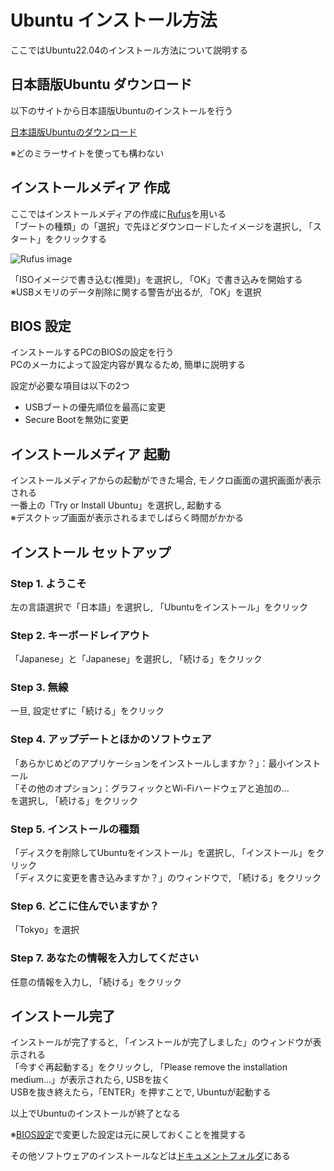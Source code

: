 # Ubuntu インストール方法
ここではUbuntu22.04のインストール方法について説明する

## 日本語版Ubuntu ダウンロード
以下のサイトから日本語版Ubuntuのインストールを行う<br>

[日本語版Ubuntuのダウンロード](https://www.ubuntulinux.jp/News/ubuntu2204-ja-remix)<br>

※どのミラーサイトを使っても構わない

## インストールメディア 作成
ここではインストールメディアの作成に[Rufus](https://rufus.ie/ja/)を用いる<br>
「ブートの種類」の「選択」で先ほどダウンロードしたイメージを選択し, 「スタート」をクリックする

![Rufus image](https://github.com/hashiguchi736/ubuntu-install/assets/118793426/454adfd9-a437-4638-b07a-298589c02772)

「ISOイメージで書き込む(推奨)」を選択し, 「OK」で書き込みを開始する<br>
※USBメモリのデータ削除に関する警告が出るが, 「OK」を選択

## BIOS 設定
インストールするPCのBIOSの設定を行う<br>
PCのメーカによって設定内容が異なるため, 簡単に説明する<br>

設定が必要な項目は以下の2つ<br>

- USBブートの優先順位を最高に変更
- Secure Bootを無効に変更

## インストールメディア 起動
インストールメディアからの起動ができた場合, モノクロ画面の選択画面が表示される<br>
一番上の「Try or Install Ubuntu」を選択し, 起動する<br>
※デスクトップ画面が表示されるまでしばらく時間がかかる<br>

## インストール セットアップ
### Step 1. ようこそ
左の言語選択で「日本語」を選択し, 「Ubuntuをインストール」をクリック

### Step 2. キーボードレイアウト
「Japanese」と「Japanese」を選択し, 「続ける」をクリック

### Step 3. 無線
一旦, 設定せずに「続ける」をクリック

### Step  4. アップデートとほかのソフトウェア
「あらかじめどのアプリケーションをインストールしますか？」：最小インストール<br>
「その他のオプション」：グラフィックとWi-Fiハードウェアと追加の...<br>
を選択し, 「続ける」をクリック

### Step 5. インストールの種類
「ディスクを削除してUbuntuをインストール」を選択し, 「インストール」をクリック<br>
「ディスクに変更を書き込みますか？」のウィンドウで, 「続ける」をクリック

### Step 6. どこに住んでいますか？
「Tokyo」を選択

### Step 7. あなたの情報を入力してください
任意の情報を入力し, 「続ける」をクリック

## インストール完了
インストールが完了すると, 「インストールが完了しました」のウィンドウが表示される<br>
「今すぐ再起動する」をクリックし, 「Please remove the installation medium...」が表示されたら, USBを抜く<br>
USBを抜き終えたら，「ENTER」を押すことで, Ubuntuが起動する<br>

以上でUbuntuのインストールが終了となる<br>

※[BIOS設定](#bios-設定)で変更した設定は元に戻しておくことを推奨する<br>

その他ソフトウェアのインストールなどは[ドキュメントフォルダ](document)にある<br>

